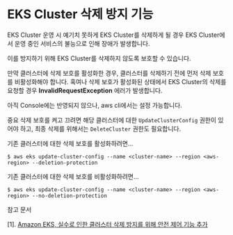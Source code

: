 # EKS Cluster 삭제 방지 기능

EKS Cluster 운영 시 예기치 못하게 EKS Cluster를 삭제하게 될 경우 EKS Cluster에서 운영 중인 서비스의 불능으로 인해 장애가 발생합니다.

이를 방지하기 위해 EKS Cluster를 삭제하지 않도록 보호할 수 있습니다. 

만약 클러스터에 삭제 보호를 활성화한 경우, 클러스터를 삭제하기 전에 먼저 삭제 보호를 비활성화해야 합니다. 혹여나 삭제 보호가 활성화된 상태에서 EKS Cluster의 삭제를 요청할 경우 **InvalidRequestException** 에러가 발생합니다.

아직 Console에는 반영되지 않으나, aws cli에서는 설정 가능합니다.

중요
삭제 보호를 켜고 끄려면 해당 클러스터에 대한 `UpdateClusterConfig` 권한이 있어야 하고, 최종 삭제를 위해서는 `DeleteCluster` 권한도 필요합니다.

기존 클러스터에 대한 삭제 보호를 활성화하려면...
```
$ aws eks update-cluster-config --name <cluster-name> --region <aws-region> --deletion-protection
```

기존 클러스터에 대한 삭제 보호를 비활성화하려면...
```
$ aws eks update-cluster-config --name <cluster-name> --region <aws-region> --no-deletion-protection
```

참고 문서

[1]. [Amazon EKS, 실수로 인한 클러스터 삭제 방지를 위해 안전 제어 기능 추가](https://docs.aws.amazon.com/eks/latest/userguide/deletion-protection.html)
